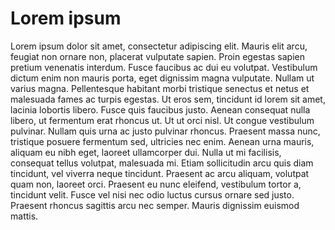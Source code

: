 Lorem ipsum
===========

Lorem ipsum dolor sit amet, consectetur adipiscing elit. Mauris elit arcu, feugiat non ornare non, placerat vulputate sapien. Proin egestas sapien pretium venenatis interdum. Fusce faucibus ac dui eu volutpat. Vestibulum dictum enim non mauris porta, eget dignissim magna vulputate. Nullam ut varius magna. Pellentesque habitant morbi tristique senectus et netus et malesuada fames ac turpis egestas. Ut eros sem, tincidunt id lorem sit amet, lacinia lobortis libero. Fusce quis faucibus justo. Aenean consequat nulla libero, ut fermentum erat rhoncus ut. Ut ut orci nisl. Ut congue vestibulum pulvinar.
Nullam quis urna ac justo pulvinar rhoncus. Praesent massa nunc, tristique posuere fermentum sed, ultricies nec enim. Aenean urna mauris, aliquam eu nibh eget, laoreet ullamcorper dui. Nulla ut mi facilisis, consequat tellus volutpat, malesuada mi. Etiam sollicitudin arcu quis diam tincidunt, vel viverra neque tincidunt. Praesent ac arcu aliquam, volutpat quam non, laoreet orci. Praesent eu nunc eleifend, vestibulum tortor a, tincidunt velit. Fusce vel nisi nec odio luctus cursus ornare sed justo. Praesent rhoncus sagittis arcu nec semper. Mauris dignissim euismod mattis.


